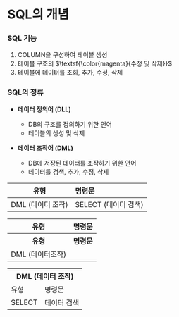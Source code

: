# SQL의 개념

### SQL 기능

1. COLUMN을 구성하여 테이블 생성
2. 테이블 구조의 $\textsf{\color{magenta}{수정 및 삭제}}$
3. 테이블에 데이터를 조회, 추가, 수정, 삭제

### SQL의 정류

-  **데이터 정의어 (DLL)**

   -  DB의 구조를 정의하기 위한 언어
   -  테이블의 생성 및 삭제

-  **데이터 조작어 (DML)**

   -  DB에 저장된 데이터를 조작하기 위한 언어
   -  데이터를 검색, 추가, 수정, 삭제

|       유형        | 명령문               |
| :---------------: | :------------------- |
| DML (데이터 조작) | SELECT (데이터 검색) |

<table>
    <thead style="text-align: center">
        <tr>
            <th>유형</th>
            <th>명령문</th>
        </tr>
    </thead>
    <tbody>
        <tr>
            <th style="text-align: center">유형</th>
            <th  style="text-align: center">명령문</th>
        </tr>
        <tr>
            <td>
                DML (데이터조작)
            </td>
        </tr>
    </tbody>
</table>

<table>
  <tr>
    <th colspan="2">DML (데이터 조작)</th>
  </tr>
  <tr>
    <td>유형</td>
    <td>명령문</td>
  </tr>
  <tr>
    <td>SELECT</td>
    <td>데이터 검색</td>
  </tr>
</table>
